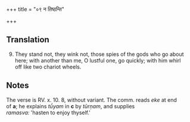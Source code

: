 +++
title = "०९ न तिष्ठन्ति"

+++
## Translation
9. They stand not, they wink not, those spies of the gods who go about  
here; with another than me, O lustful one, go quickly; with him whirl  
off like two chariot wheels.

## Notes
The verse is RV. x. 10. 8, without variant. The comm. reads *eke* at end  
of **a**; he explains *tū́yam* in **c** by *tūrṇam*, and supplies  
*ramasva:* 'hasten to enjoy thyself.'
